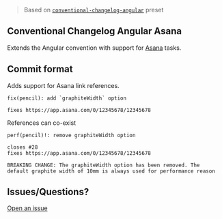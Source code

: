 > Based on [`conventional-changelog-angular`](https://github.com/conventional-changelog/conventional-changelog/tree/master/packages/conventional-changelog-angular) preset

## Conventional Changelog Angular Asana

Extends the Angular convention with support for [Asana](http://asana.com/) tasks.

## Commit format

Adds support for Asana link references.

```
fix(pencil): add `graphiteWidth` option

fixes https://app.asana.com/0/12345678/12345678
```

References can co-exist

```
perf(pencil)!: remove graphiteWidth option

closes #28
fixes https://app.asana.com/0/12345678/12345678

BREAKING CHANGE: The graphiteWidth option has been removed. The default graphite width of 10mm is always used for performance reason
```

## Issues/Questions?

[Open an issue](/issues)
